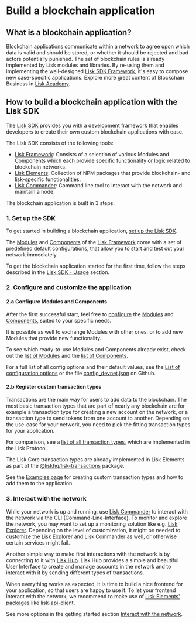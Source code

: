 # Build a blockchain application

## What is a blockchain application?

Blockchain applications communicate within a network to agree upon which data is valid and should be stored, or whether it should be rejected and bad actors potentially punished.
The set of blockchain rules is already implemented by Lisk modules and libraries.
By re-using them and implementing the well-designed [Lisk SDK Framework](../lisk-sdk/introduction.md), it's easy to compose new case-specific applications.
Explore more great content of Blockchain Business in [Lisk Academy](https://lisk.io/academy/blockchain-business/blockchain-in-business).

## How to build a blockchain application with the Lisk SDK

The [Lisk SDK](../lisk-sdk/introduction.md) provides you with a development framework that enables developers to create their own custom blockchain applications with ease.

The Lisk SDK consists of the following tools:

- [Lisk Framework](../lisk-sdk/lisk-framework/introduction.md): Consists of a selection of various Modules and Components which each provide specific functionality or logic related to blockchain networks.
- [Lisk Elements](../lisk-sdk/lisk-elements/introduction.md): Collection of NPM packages that provide blockchain- and lisk-specific functionalities.
- [Lisk Commander](../lisk-sdk/lisk-commander/introduction.md): Command line tool to interact with the network and maintain a node.

The blockchain application is built in 3 steps:

### 1. Set up the SDK
To get started in building a blockchain application, [set up the Lisk SDK](../lisk-sdk/introduction.md#setup).

The [Modules](../lisk-sdk/lisk-framework/introduction.md#modules) and [Components](../lisk-sdk/lisk-framework/introduction.md#components) of the [Lisk Framework](../lisk-sdk/lisk-framework/introduction.md) come with a set of predefined default configurations, that allow you to start and test out your network immediately.

To get the blockchain application started for the first time, follow the steps described in the [Lisk SDK - Usage](../lisk-sdk/introduction.md#usage) section.

### 2. Configure and customize the application

#### 2.a Configure Modules and Components
After the first successful start, feel free to [configure](../lisk-sdk/lisk-framework/configuration.md) the [Modules](../lisk-sdk/lisk-framework/introduction.md#modules) and [Components](../lisk-sdk/lisk-framework/introduction.md#components), suited to your specific needs.

It is possible as well to exchange Modules with other ones, or to add new Modules that provide new functionality.

To see which ready-to-use Modules and Components already exist, check out the [list of Modules](../lisk-sdk/lisk-framework/introduction.md#list-of-core-modules) and the [list of Components](../lisk-sdk/lisk-framework/introduction.md#components).

For a full list of all config options and their default values, see the [List of configuration options](configuration.md#list-of-configuration-options) or the file [config_devnet.json](https://github.com/LiskHQ/lisk-sdk/blob/development/sdk/src/samples/config_devnet.json) on Github.

#### 2.b Register custom transaction types
Transactions are the main way for users to add data to the blockchain.
The most basic transaction types that are part of nearly any blockchain are for example a transaction type for creating a new account on the network, or a transaction type to send tokens from one account to another.
Depending on the use-case for your network, you need to pick the fitting transaction types for your application.

For comparison, see a [list of all transaction types](../lisk-protocol/transactions), which are implemented in the Lisk Protocol.

The Lisk Core transaction types are already implemented in Lisk Elements as part of the [@liskhq/lisk-transactions](../lisk-sdk/lisk-elements/packages/transactions.md) package.

See the [Examples page](examples.md) for creating custom transaction types and how to add them to the application.

### 3. Interact with the network
While your network is up and running, use [Lisk Commander](../lisk-sdk/lisk-commander/introduction.md) to interact with the network via the CLI (Command-Line-Interface).
To monitor and explore the network, you may want to set up a monitoring solution like e.g. [Lisk Explorer](https://github.com/LiskHQ/lisk-explorer).
Depending on the level of customization, it might be needed to customize the Lisk Explorer and Lisk Commander as well, or otherwise certain services might fail.

Another simple way to make first interactions with the network is by connecting to it with [Lisk Hub](https://github.com/LiskHQ/lisk-hub).
Lisk Hub provides a simple and beautiful User Interface to create and manage accounts in the network and to interact with it by sending different types of transactions.

When everything works as expected, it is time to build a nice frontend for your application, so that users are happy to use it.
To let your frontend interact with the network, we recommend to make use of [Lisk Elements' packages](../lisk-sdk/lisk-elements/packages.md) like [lisk-api-client](../lisk-sdk/lisk-elements/packages/api-client.md).

See more options in the getting started section [Interact with the network](interact-with-network.md).
